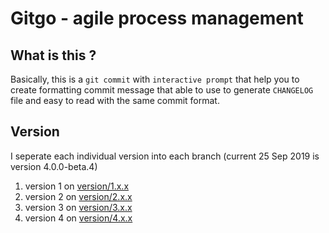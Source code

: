 # Gitgo - agile process management

## What is this ?

Basically, this is a `git commit` with `interactive prompt` that help you to create formatting commit message that able to use to generate `CHANGELOG` file and easy to read with the same commit format.

## Version

I seperate each individual version into each branch (current 25 Sep 2019 is version 4.0.0-beta.4)

1. version 1 on [version/1.x.x](https://github.com/kamontat/gitgo/tree/version/1.x.x)
2. version 2 on [version/2.x.x](https://github.com/kamontat/gitgo/tree/version/2.x.x)
3. version 3 on [version/3.x.x](https://github.com/kamontat/gitgo/tree/version/3.x.x)
4. version 4 on [version/4.x.x](https://github.com/kamontat/gitgo/tree/version/4.x.x)

